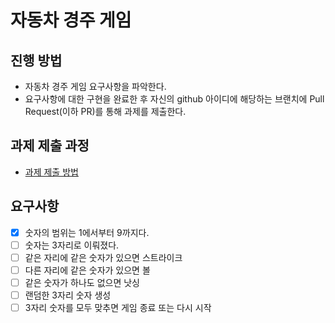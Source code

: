 # 자동차 경주 게임
## 진행 방법
* 자동차 경주 게임 요구사항을 파악한다.
* 요구사항에 대한 구현을 완료한 후 자신의 github 아이디에 해당하는 브랜치에 Pull Request(이하 PR)를 통해 과제를 제출한다.

## 과제 제출 과정
* [과제 제출 방법](https://github.com/next-step/nextstep-docs/tree/master/precourse)



## 요구사항

- [x] 숫자의 범위는 1에서부터 9까지다.
- [ ] 숫자는 3자리로 이뤄졌다.
- [ ] 같은 자리에 같은 숫자가 있으면 스트라이크
- [ ] 다른 자리에 같은 숫자가 있으면 볼
- [ ] 같은 숫자가 하나도 없으면 낫싱
- [ ] 랜덤한 3자리 숫자 생성
- [ ] 3자리 숫자를 모두 맞추면 게임 종료 또는 다시 시작
